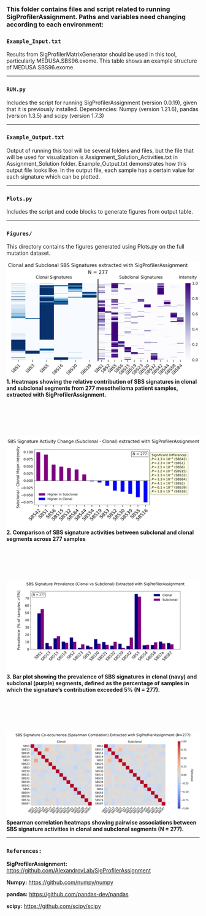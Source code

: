 ### This folder contains files and script related to running **SigProfilerAssignment**. Paths and variables need changing according to each environment:


### `Example_Input.txt`

Results from SigProfilerMatrixGenerator should be used in this tool, particularly MEDUSA.SBS96.exome. This table shows an example structure of MEDUSA.SBS96.exome. 

---

### `RUN.py`

Includes the script for running SigProfilerAssignment (version 0.0.19), given that it is previously installed.
Dependencies: Numpy (version 1.21.6), pandas (version 1.3.5) and scipy (version 1.7.3) 

---

### `Example_Output.txt`

Output of running this tool will be several folders and files, but the file that will be used for visualization is Assignment_Solution_Activities.txt in Assignment_Solution folder. Example_Output.txt demonstrates how this output file looks like.
In the output file, each sample has a certain value for each signature which can be plotted. 

---

### `Plots.py`

Includes the script and code blocks to generate figures from output table.

---

### `Figures/`

This directory contains the figures generated using Plots.py on the full mutation dataset.


![Figure 1](Figures/Figure1.png)
**1. Heatmaps showing the relative contribution of SBS signatures in clonal and subclonal segments from 277 mesothelioma patient samples, extracted with SigProfilerAssignment.**
<br><br>
<br><br>
<br><br>

![Figure 2](Figures/Figure2.png)
**2. Comparison of SBS signature activities between subclonal and clonal segments across 277 samples**
<br><br>
<br><br>
<br><br>

![Figure 3](Figures/Figure3.png)
**3. Bar plot showing the prevalence of SBS signatures in clonal (navy) and subclonal (purple) segments, defined as the percentage of samples in which the signature’s contribution exceeded 5% (N = 277).**
<br><br>
<br><br>
<br><br>

![Figure 4](Figures/Figure4.png)
**Spearman correlation heatmaps showing pairwise associations between SBS signature activities in clonal and subclonal segments (N = 277).**

---

### `References:`

**SigProfilerAssignment:** https://github.com/AlexandrovLab/SigProfilerAssignment

**Numpy:** https://github.com/numpy/numpy

**pandas:** https://github.com/pandas-dev/pandas

**scipy:** https://github.com/scipy/scipy
